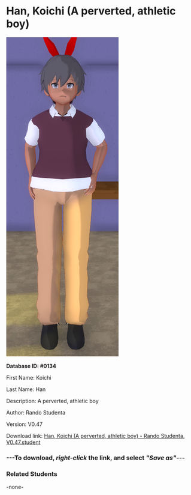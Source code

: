 # Han, Koichi (A perverted, athletic boy)

<img src="Files/Images/Han, Koichi (A perverted, athletic boy).png" title="Han, Koichi (A perverted, athletic boy) - Rando Studenta, V0.47">

**Database ID: #0134**

First Name: Koichi

Last Name: Han

Description: A perverted, athletic boy

Author: Rando Studenta

Version: V0.47

Download link: <a href="https://raw.githubusercontent.com/Arbiter1223/Daigaku-Gurashi-Custom-Students/master/Files/Studen%20Files/Han%2C%20Koichi%20(A%20perverted%2C%20athletic%20boy)%20-%20Rando%20Studenta%2C%20V0.47.student">Han, Koichi (A perverted, athletic boy) - Rando Studenta, V0.47.student</a>

### ---**To download, _right-click_ the link, and select _"Save as"_**---

### Related Students

-none-
